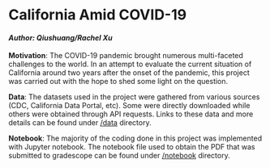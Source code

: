 # California Amid COVID-19
#### _Author: Qiushuang/Rachel Xu_


**Motivation**: The COVID-19 pandemic brought numerous multi-faceted challenges to the world. In an attempt to evaluate the current situation of California around two years after the onset of the pandemic, this project was carried out with the hope to shed some light on the question.

**Data**: The datasets used in the project were gathered from various sources (CDC, California Data Portal, etc). Some were directly downloaded while others were obtained through API requests. Links to these data and more details can be found under [/data](https://github.com/rachxu/141B-proj/tree/main/data) directory. 

**Notebook**: The majority of the coding done in this project was implemented with Jupyter notebook. The notebook file used to obtain the PDF that was submitted to gradescope can be found under [/notebook](https://github.com/rachxu/141B-proj/tree/main/notebook) directory.
